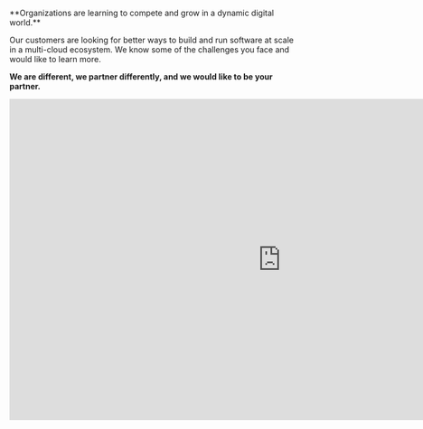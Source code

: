 <br>
**Organizations are learning to compete and grow in a dynamic digital world.**

Our customers are looking for better ways to build and run software at scale in a multi-cloud ecosystem. We know some of the challenges you face and would like to learn more.

**We are different, we partner differently, and we would like to be your partner.**
<br>

<iframe src="https://docs.google.com/presentation/d/e/2PACX-1vSWPKXIdOxvE4twTkir3l3Kmh3CFaT0rkzVOEdCgR8qqJyR8EqQXxEkGSnjcfyRTdik7Z4vOrS0fZzA/embed?start=false&loop=false&delayms=3000" frameborder="0" width="960" height="569" allowfullscreen="true" mozallowfullscreen="true" webkitallowfullscreen="true"></iframe>
